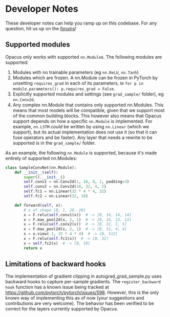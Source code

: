 # Developer Notes
These developer notes can help you ramp up on this codebase. For any question, hit us up on the [forums](https://discuss.pytorch.org/c/opacus/29)!


## Supported modules
Opacus only works with supported ``nn.Module``s. The following modules are supported:

1. Modules with no trainable parameters (eg ``nn.ReLU``, `nn.Tanh`)
2. Modules which are frozen. A nn.Module can be frozen in PyTorch by unsetting ``requires_grad``
in each of its parameters, ie `for p in module.parameters(): p.requires_grad = False`.
3. Explicitly supported modules and settings (see `grad_sample/` folder), eg ``nn.Conv2d``.
4. Any complex nn.Module that contains only supported nn.Modules. This means that most models
will be compatible, given that we support most of the common building blocks. This however also
means that Opacus support depends on how a specific ``nn.Module`` is implemented. For example,
``nn.LSTM`` *could* be written by using ``nn.Linear`` (which we support), but its actual
implementation does not use it (so that it can fuse operators and be faster). Any layer that
needs a rewrite to be supported is in the `grad_sample/` folder.

As an example, the following ``nn.Module`` is supported, because it's made entirely of supported
nn.Modules:

```python
class SampleConvNet(nn.Module):
    def __init__(self):
        super().__init__()
        self.conv1 = nn.Conv2d(1, 16, 8, 2, padding=3)
        self.conv2 = nn.Conv2d(16, 32, 4, 2)
        self.fc1 = nn.Linear(32 * 4 * 4, 32)
        self.fc2 = nn.Linear(32, 10)

    def forward(self, x):
        # x of shape [B, 1, 28, 28]
        x = F.relu(self.conv1(x))  # -> [B, 16, 14, 14]
        x = F.max_pool2d(x, 2, 1)  # -> [B, 16, 13, 13]
        x = F.relu(self.conv2(x))  # -> [B, 32, 5, 5]
        x = F.max_pool2d(x, 2, 1)  # -> [B, 32, 4, 4]
        x = x.view(-1, 32 * 4 * 4)  # -> [B, 512]
        x = F.relu(self.fc1(x))  # -> [B, 32]
        x = self.fc2(x)  # -> [B, 10]
        return x
```

## Limitations of backward hooks
The implementation of gradient clipping in autograd_grad_sample.py uses backward hooks to capture per-sample gradients.
The `register_backward hook` function has a known issue being tracked at https://github.com/pytorch/pytorch/issues/598. However, this is the only known way of implementing this as of now (your suggestions and contributions are very welcome). The behavior has been verified to be correct for the layers currently supported by Opacus.
